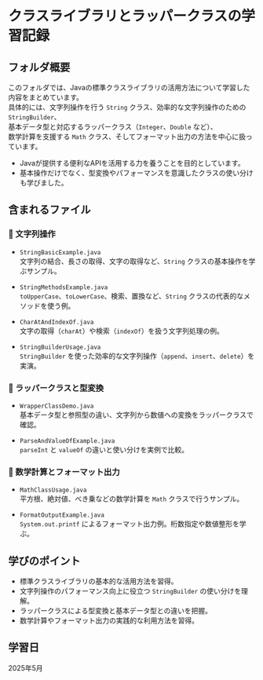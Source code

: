 # クラスライブラリとラッパークラスの学習記録

## フォルダ概要  

このフォルダでは、Javaの標準クラスライブラリの活用方法について学習した内容をまとめています。  
具体的には、文字列操作を行う `String` クラス、効率的な文字列操作のための `StringBuilder`、  
基本データ型と対応するラッパークラス（`Integer`、`Double` など）、  
数学計算を支援する `Math` クラス、そしてフォーマット出力の方法を中心に扱っています。  

- Javaが提供する便利なAPIを活用する力を養うことを目的としています。  
- 基本操作だけでなく、型変換やパフォーマンスを意識したクラスの使い分けも学びました。  

## 含まれるファイル

### 🔸 文字列操作

- `StringBasicExample.java`  
  文字列の結合、長さの取得、文字の取得など、`String` クラスの基本操作を学ぶサンプル。

- `StringMethodsExample.java`  
  `toUpperCase`、`toLowerCase`、検索、置換など、`String` クラスの代表的なメソッドを使う例。

- `CharAtAndIndexOf.java`  
  文字の取得（`charAt`）や検索（`indexOf`）を扱う文字列処理の例。

- `StringBuilderUsage.java`  
  `StringBuilder` を使った効率的な文字列操作（`append`、`insert`、`delete`）を実演。

### 🔸 ラッパークラスと型変換

- `WrapperClassDemo.java`  
  基本データ型と参照型の違い、文字列から数値への変換をラッパークラスで確認。

- `ParseAndValueOfExample.java`  
  `parseInt` と `valueOf` の違いと使い分けを実例で比較。

### 🔸 数学計算とフォーマット出力

- `MathClassUsage.java`  
  平方根、絶対値、べき乗などの数学計算を `Math` クラスで行うサンプル。

- `FormatOutputExample.java`  
  `System.out.printf` によるフォーマット出力例。桁数指定や数値整形を学ぶ。

## 学びのポイント

- 標準クラスライブラリの基本的な活用方法を習得。  
- 文字列操作のパフォーマンス向上に役立つ `StringBuilder` の使い分けを理解。  
- ラッパークラスによる型変換と基本データ型との違いを把握。  
- 数学計算やフォーマット出力の実践的な利用方法を習得。

## 学習日

2025年5月
